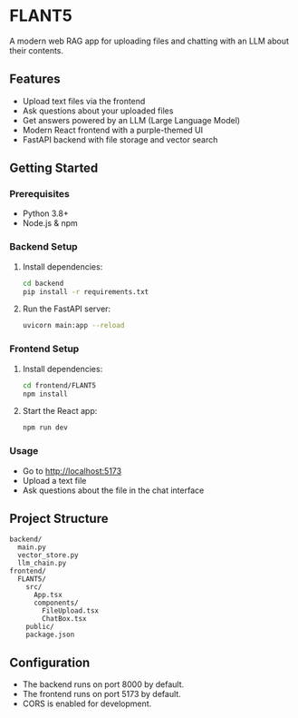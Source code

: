 # FLANT5

A modern web RAG app for uploading files and chatting with an LLM about their contents.

## Features

- Upload text files via the frontend
- Ask questions about your uploaded files
- Get answers powered by an LLM (Large Language Model)
- Modern React frontend with a purple-themed UI
- FastAPI backend with file storage and vector search

## Getting Started

### Prerequisites

- Python 3.8+
- Node.js & npm

### Backend Setup

1. Install dependencies:
    ```sh
    cd backend
    pip install -r requirements.txt
    ```
2. Run the FastAPI server:
    ```sh
    uvicorn main:app --reload
    ```

### Frontend Setup

1. Install dependencies:
    ```sh
    cd frontend/FLANT5
    npm install
    ```
2. Start the React app:
    ```sh
    npm run dev
    ```

### Usage

- Go to [http://localhost:5173](http://localhost:5173)
- Upload a text file
- Ask questions about the file in the chat interface

## Project Structure

```
backend/
  main.py
  vector_store.py
  llm_chain.py
frontend/
  FLANT5/
    src/
      App.tsx
      components/
        FileUpload.tsx
        ChatBox.tsx
    public/
    package.json
```

## Configuration

- The backend runs on port 8000 by default.
- The frontend runs on port 5173 by default.
- CORS is enabled for development.